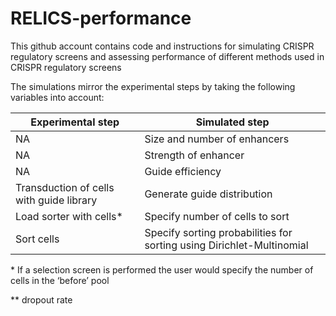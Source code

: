 # RELICS-performance
This github account contains code and instructions for simulating CRISPR regulatory screens and assessing performance of different methods used in CRISPR regulatory screens

The simulations mirror the experimental steps by taking the following variables into account:

| Experimental step | Simulated step |
| ----------------- | -------------- |
| NA | Size and number of enhancers|
| NA | Strength of enhancer |
| NA | Guide efficiency |
| Transduction of cells with guide library | Generate guide distribution |
| Load sorter with cells* | Specify number of cells to sort |
| Sort cells | Specify sorting probabilities for sorting using Dirichlet-Multinomial |

\* If a selection screen is performed the user would specify the number of cells in the ‘before’ pool

** dropout rate

